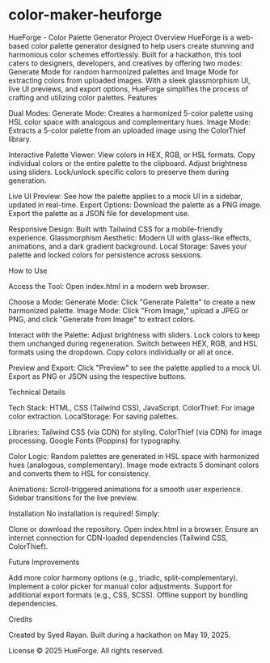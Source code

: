 # color-maker-heuforge

HueForge - Color Palette Generator
Project Overview
HueForge is a web-based color palette generator designed to help users create stunning and harmonious color schemes effortlessly. Built for a hackathon, this tool caters to designers, developers, and creatives by offering two modes: Generate Mode for random harmonized palettes and Image Mode for extracting colors from uploaded images. With a sleek glassmorphism UI, live UI previews, and export options, HueForge simplifies the process of crafting and utilizing color palettes.
Features

Dual Modes:
Generate Mode: Creates a harmonized 5-color palette using HSL color space with analogous and complementary hues.
Image Mode: Extracts a 5-color palette from an uploaded image using the ColorThief library.

Interactive Palette Viewer:
View colors in HEX, RGB, or HSL formats.
Copy individual colors or the entire palette to the clipboard.
Adjust brightness using sliders.
Lock/unlock specific colors to preserve them during generation.

Live UI Preview: See how the palette applies to a mock UI in a sidebar, updated in real-time.
Export Options:
Download the palette as a PNG image.
Export the palette as a JSON file for development use.

Responsive Design: Built with Tailwind CSS for a mobile-friendly experience.
Glassmorphism Aesthetic: Modern UI with glass-like effects, animations, and a dark gradient background.
Local Storage: Saves your palette and locked colors for persistence across sessions.

How to Use

Access the Tool:
Open index.html in a modern web browser.

Choose a Mode:
Generate Mode: Click "Generate Palette" to create a new harmonized palette.
Image Mode: Click "From Image," upload a JPEG or PNG, and click "Generate from Image" to extract colors.

Interact with the Palette:
Adjust brightness with sliders.
Lock colors to keep them unchanged during regeneration.
Switch between HEX, RGB, and HSL formats using the dropdown.
Copy colors individually or all at once.

Preview and Export:
Click "Preview" to see the palette applied to a mock UI.
Export as PNG or JSON using the respective buttons.

Technical Details

Tech Stack:
HTML, CSS (Tailwind CSS), JavaScript.
ColorThief: For image color extraction.
LocalStorage: For saving palettes.

Libraries:
Tailwind CSS (via CDN) for styling.
ColorThief (via CDN) for image processing.
Google Fonts (Poppins) for typography.

Color Logic:
Random palettes are generated in HSL space with harmonized hues (analogous, complementary).
Image mode extracts 5 dominant colors and converts them to HSL for consistency.

Animations:
Scroll-triggered animations for a smooth user experience.
Sidebar transitions for the live preview.

Installation
No installation is required! Simply:

Clone or download the repository.
Open index.html in a browser.
Ensure an internet connection for CDN-loaded dependencies (Tailwind CSS, ColorThief).

Future Improvements

Add more color harmony options (e.g., triadic, split-complementary).
Implement a color picker for manual color adjustments.
Support for additional export formats (e.g., CSS, SCSS).
Offline support by bundling dependencies.

Credits

Created by Syed Rayan.
Built during a hackathon on May 19, 2025.

License
© 2025 HueForge. All rights reserved.
